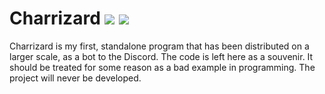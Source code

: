 # Charrizard <img src="https://img.shields.io/npm/l/express.svg">   <img src="https://img.shields.io/badge/jda-3-blue.svg">

Charrizard is my first, standalone program that has been distributed on a larger scale, as a bot to the Discord. The code is left here as a souvenir. It should be treated for some reason as a bad example in programming. The project will never be developed.
